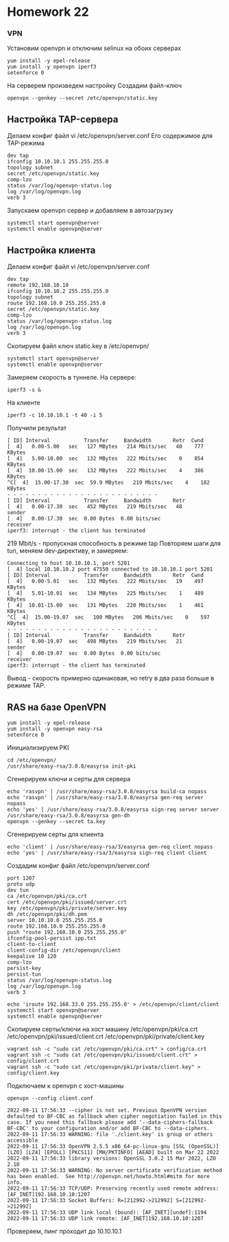 # **Homework 22**
### VPN

Установим openvpn и отключим selinux на обоих серверах
```shell
yum install -y epel-release
yum install -y openvpn iperf3
setenforce 0
```
На серверем произведем настройку
Создадим файл-ключ
```shell
openvpn --genkey --secret /etc/openvpn/static.key
```
## Настройка TAP-сервера
Делаем конфиг файл vi /etc/openvpn/server.conf
Его содержимое для TAP-режима
```text
dev tap
ifconfig 10.10.10.1 255.255.255.0
topology subnet
secret /etc/openvpn/static.key
comp-lzo
status /var/log/openvpn-status.log
log /var/log/openvpn.log
verb 3
```
Запускаем openvpn сервер и добавляем в автозагрузку
```shell
systemctl start openvpn@server
systemctl enable openvpn@server
```
## Настройка клиента
Делаем конфиг файл vi /etc/openvpn/server.conf
```shell
dev tap
remote 192.168.10.10
ifconfig 10.10.10.2 255.255.255.0
topology subnet
route 192.168.10.0 255.255.255.0
secret /etc/openvpn/static.key
comp-lzo
status /var/log/openvpn-status.log
log /var/log/openvpn.log
verb 3
```
Скопируем файл ключ static.key в /etc/openvpn/
```shell
systemctl start openvpn@server
systemctl enable openvpn@server
```
Замеряем скорость в туннеле.
На сервере:
```shell
iperf3 -s &
```
На клиенте
```shell
iperf3 -c 10.10.10.1 -t 40 -i 5
```
Получили результат
```text
[ ID] Interval           Transfer     Bandwidth       Retr  Cwnd
[  4]   0.00-5.00   sec   127 MBytes   214 Mbits/sec   40    777 KBytes       
[  4]   5.00-10.00  sec   132 MBytes   222 Mbits/sec    0    854 KBytes       
[  4]  10.00-15.00  sec   132 MBytes   222 Mbits/sec    4    386 KBytes       
^C[  4]  15.00-17.30  sec  59.9 MBytes   219 Mbits/sec    4    182 KBytes       
- - - - - - - - - - - - - - - - - - - - - - - - -
[ ID] Interval           Transfer     Bandwidth       Retr
[  4]   0.00-17.30  sec   452 MBytes   219 Mbits/sec   48             sender
[  4]   0.00-17.30  sec  0.00 Bytes  0.00 bits/sec                  receiver
iperf3: interrupt - the client has terminated
```
219 Mbit/s - пропускная способность в режиме tap
Повторяем шаги для tun, меняем dev-директиву, и замеряем:
```text
Connecting to host 10.10.10.1, port 5201
[  4] local 10.10.10.2 port 47550 connected to 10.10.10.1 port 5201
[ ID] Interval           Transfer     Bandwidth       Retr  Cwnd
[  4]   0.00-5.01   sec   132 MBytes   222 Mbits/sec   19    497 KBytes       
[  4]   5.01-10.01  sec   134 MBytes   225 Mbits/sec    1    489 KBytes       
[  4]  10.01-15.00  sec   131 MBytes   220 Mbits/sec    1    461 KBytes       
^C[  4]  15.00-19.07  sec   100 MBytes   206 Mbits/sec    0    597 KBytes       
- - - - - - - - - - - - - - - - - - - - - - - - -
[ ID] Interval           Transfer     Bandwidth       Retr
[  4]   0.00-19.07  sec   498 MBytes   219 Mbits/sec   21             sender
[  4]   0.00-19.07  sec  0.00 Bytes  0.00 bits/sec                  receiver
iperf3: interrupt - the client has terminated
```
Вывод - скорость примерно одинаковая, но retry в два раза больше в режиме TAP.

## RAS на базе OpenVPN
```shell
yum install -y epel-release
yum install -y openvpn easy-rsa
setenforce 0
```
Инициализируем PKI
```shell
cd /etc/openvpn/
/usr/share/easy-rsa/3.0.8/easyrsa init-pki
```
Сгенерируем ключи и серты для сервера
```shell
echo 'rasvpn' | /usr/share/easy-rsa/3.0.8/easyrsa build-ca nopass
echo 'rasvpn' | /usr/share/easy-rsa/3.0.8/easyrsa gen-req server nopass
echo 'yes' | /usr/share/easy-rsa/3.0.8/easyrsa sign-req server server
/usr/share/easy-rsa/3.0.8/easyrsa gen-dh
openvpn --genkey --secret ta.key
```
Сгенерируем серты для клиента
```shell
echo 'client' | /usr/share/easy-rsa/3/easyrsa gen-req client nopass
echo 'yes' | /usr/share/easy-rsa/3/easyrsa sign-req client client
```
Создадим конфиг файл /etc/openvpn/server.conf
```text
port 1207
proto udp
dev tun
ca /etc/openvpn/pki/ca.crt
cert /etc/openvpn/pki/issued/server.crt
key /etc/openvpn/pki/private/server.key
dh /etc/openvpn/pki/dh.pem
server 10.10.10.0 255.255.255.0
route 192.168.10.0 255.255.255.0
push "route 192.168.10.0 255.255.255.0"
ifconfig-pool-persist ipp.txt
client-to-client
client-config-dir /etc/openvpn/client
keepalive 10 120
comp-lzo
persist-key
persist-tun
status /var/log/openvpn-status.log
log /var/log/openvpn.log
verb 3
```
```shell
echo 'iroute 192.168.33.0 255.255.255.0' > /etc/openvpn/client/client
systemctl start openvpn@server
systemctl enable openvpn@server
```
Скопируем серты/ключи на хост машину
/etc/openvpn/pki/ca.crt
/etc/openvpn/pki/issued/client.crt
/etc/openvpn/pki/private/client.key
```shell
vagrant ssh -c "sudo cat /etc/openvpn/pki/ca.crt" > config/ca.crt
vagrant ssh -c "sudo cat /etc/openvpn/pki/issued/client.crt" > config/client.crt
vagrant ssh -c "sudo cat /etc/openvpn/pki/private/client.key" > config/client.key
```
Подключаем к openvpn с хост-машины
```shell
openvpn --config client.conf
```
```shell
2022-09-11 17:56:33 --cipher is not set. Previous OpenVPN version defaulted to BF-CBC as fallback when cipher negotiation failed in this case. If you need this fallback please add '--data-ciphers-fallback BF-CBC' to your configuration and/or add BF-CBC to --data-ciphers.
2022-09-11 17:56:33 WARNING: file './client.key' is group or others accessible
2022-09-11 17:56:33 OpenVPN 2.5.5 x86_64-pc-linux-gnu [SSL (OpenSSL)] [LZO] [LZ4] [EPOLL] [PKCS11] [MH/PKTINFO] [AEAD] built on Mar 22 2022
2022-09-11 17:56:33 library versions: OpenSSL 3.0.2 15 Mar 2022, LZO 2.10
2022-09-11 17:56:33 WARNING: No server certificate verification method has been enabled.  See http://openvpn.net/howto.html#mitm for more info.
2022-09-11 17:56:33 TCP/UDP: Preserving recently used remote address: [AF_INET]192.168.10.10:1207
2022-09-11 17:56:33 Socket Buffers: R=[212992->212992] S=[212992->212992]
2022-09-11 17:56:33 UDP link local (bound): [AF_INET][undef]:1194
2022-09-11 17:56:33 UDP link remote: [AF_INET]192.168.10.10:1207
```

Проверяем, пинг проходит до 10.10.10.1